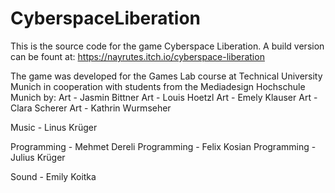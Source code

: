 # CyberspaceLiberation

This is the source code for the game Cyberspace Liberation.
A build version can be fount at: https://nayrutes.itch.io/cyberspace-liberation

The game was developed for the Games Lab course at Technical University Munich in cooperation with students from the Mediadesign Hochschule Munich by:
Art - Jasmin Bittner
Art - Louis Hoetzl
Art - Emely Klauser
Art - Clara Scherer
Art - Kathrin Wurmseher

Music - Linus Krüger

Programming - Mehmet Dereli
Programming - Felix Kosian
Programming - Julius Krüger

Sound - Emily Koitka
